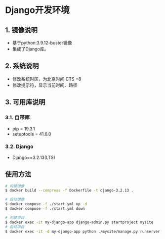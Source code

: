# Django开发环境

## 1. 镜像说明

- 基于python:3.9.12-buster镜像
- 集成了Django库。

## 2. 系统说明

- 修改系统时区，为北京时间 CTS +8
- 修改提示符，显示当前时间、路径

## 3. 可用库说明

### 3.1. 自带库

- pip = 19.3.1
- setuptools = 41.6.0

### 3.2. Django

- Django==3.2.13(LTS)

## 使用方法

```bash
# 构建镜像
$ docker build --compress -f Dockerfile -t django-3.2.13 .

# 启动镜像
$ docker compose -f ./start.yml up -d
$ docker compose -f ./start.yml down

# 创建项目
$ docker exec -it my-django-app django-admin.py startproject mysite
# 启动项目
$ docker exec -it -d my-django-app python ./mysite/manage.py runserver 0.0.0.0:80
```
